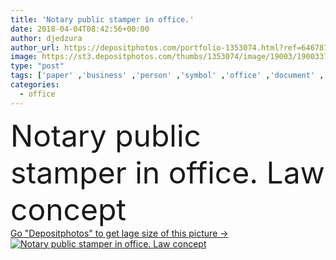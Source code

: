 ```yaml
---
title: 'Notary public stamper in office.'
date: 2018-04-04T08:42:56+00:00
author: djedzura
author_url: https://depositphotos.com/portfolio-1353074.html?ref=64678756
image: https://st3.depositphotos.com/thumbs/1353074/image/19003/190033706/api_thumb_450.jpg?forcejpeg=true
type: "post"
tags: ['paper' ,'business' ,'person' ,'symbol' ,'office' ,'document' ,'contract' ,'agreement' ,'signature' ,'law' ,'legal' ,'finance' ,'property' ,'certificate' ,'trust' ,'public' ,'clerk' ,'approval' ,'seal' ,'stamp' ,'confidential' ,'judge' ,'confirmation' ,'certify' ,'approved' ,'attorney' ,'notary' ,'notarize' ,'notarization' ,'notary stamp' ]
categories: 
  - office
---
```

<div aling="center">
            <font size="60"> Notary public stamper in office. Law concept</font>   
</div>
<div>
    <a href='https://st3.depositphotos.com/thumbs/1353074/image/19003/190033706/api_thumb_450.jpg?forcejpeg=true?ref=64678756' target=_blank > Go "Depositphotos" to get lage size of this picture ->
        <img href='https://st3.depositphotos.com/thumbs/1353074/image/19003/190033706/api_thumb_450.jpg?forcejpeg=true?ref=64678756' src='https://st3.depositphotos.com/1353074/19003/i/950/depositphotos_190033706-stock-photo-notary-public-stamper-in-office.jpg?forcejpeg=true' alt='Notary public stamper in office. Law concept' >
    </a>
</div>
